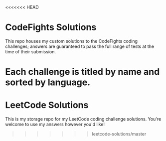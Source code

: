<<<<<<< HEAD
# CodeFights Solutions

This repo houses my custom solutions to the CodeFights coding challenges; answers are guaranteed to pass the full range of tests at the time of their submission.

Each challenge is titled by name and sorted by language.
=======
# LeetCode Solutions

This is my storage repo for my LeetCode coding challenge solutions. You're welcome to use my answers however you'd like!
>>>>>>> leetcode-solutions/master
